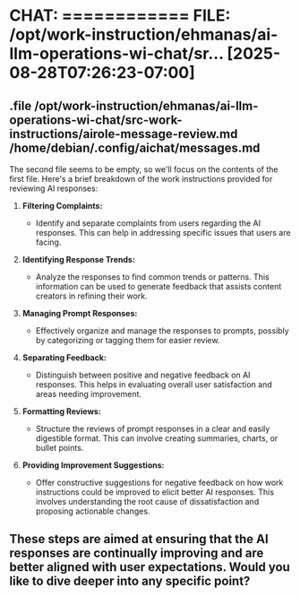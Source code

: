 # CHAT: ============ FILE: /opt/work-instruction/ehmanas/ai-llm-operations-wi-chat/sr... [2025-08-28T07:26:23-07:00]
.file /opt/work-instruction/ehmanas/ai-llm-operations-wi-chat/src-work-instructions/airole-message-review.md /home/debian/.config/aichat/messages.md
--------
The second file seems to be empty, so we'll focus on the contents of the first file. Here's a brief breakdown of the work instructions provided for reviewing AI responses:

1. **Filtering Complaints:**
   - Identify and separate complaints from users regarding the AI responses. This can help in addressing specific issues that users are facing.

2. **Identifying Response Trends:**
   - Analyze the responses to find common trends or patterns. This information can be used to generate feedback that assists content creators in refining their work.

3. **Managing Prompt Responses:**
   - Effectively organize and manage the responses to prompts, possibly by categorizing or tagging them for easier review.

4. **Separating Feedback:**
   - Distinguish between positive and negative feedback on AI responses. This helps in evaluating overall user satisfaction and areas needing improvement.

5. **Formatting Reviews:**
   - Structure the reviews of prompt responses in a clear and easily digestible format. This can involve creating summaries, charts, or bullet points.

6. **Providing Improvement Suggestions:**
   - Offer constructive suggestions for negative feedback on how work instructions could be improved to elicit better AI responses. This involves understanding the root cause of dissatisfaction and proposing actionable changes.

These steps are aimed at ensuring that the AI responses are continually improving and are better aligned with user expectations. Would you like to dive deeper into any specific point?
--------

